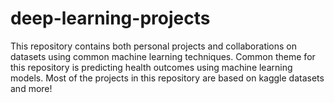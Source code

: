 # deep-learning-projects
This repository contains both personal projects and collaborations on datasets using common machine learning techniques. 
Common theme for this repository is predicting health outcomes using machine learning models. 
Most of the projects in this repository are based on kaggle datasets and more!

